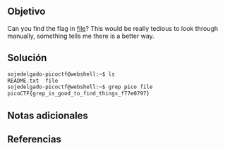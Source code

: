 ## Objetivo
Can you find the flag in [file](https://jupiter.challenges.picoctf.org/static/315d3325dc668ab7f1af9194f2de7e7a/file)? This would be really tedious to look through manually, something tells me there is a better way.

## Solución

```bash
sojedelgado-picoctf@webshell:~$ ls
README.txt  file
sojedelgado-picoctf@webshell:~$ grep pico file 
picoCTF{grep_is_good_to_find_things_f77e0797}
```

## Notas adicionales

## Referencias